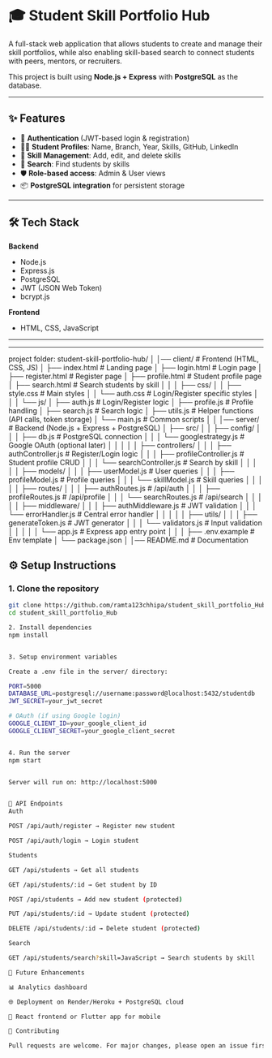 # 🎓 Student Skill Portfolio Hub

A full-stack web application that allows students to create and manage their skill portfolios, while also enabling skill-based search to connect students with peers, mentors, or recruiters.  

This project is built using **Node.js + Express** with **PostgreSQL** as the database.  

---

## ✨ Features

- 🔐 **Authentication** (JWT-based login & registration)
- 🧑‍🎓 **Student Profiles**: Name, Branch, Year, Skills, GitHub, LinkedIn
- 📝 **Skill Management**: Add, edit, and delete skills
- 🔎 **Search**: Find students by skills
- 🛡 **Role-based access**: Admin & User views
- 📦 **PostgreSQL integration** for persistent storage

---

## 🛠 Tech Stack

**Backend**
- Node.js
- Express.js
- PostgreSQL
- JWT (JSON Web Token)
- bcrypt.js

**Frontend**
- HTML, CSS, JavaScript

---


---
project folder:
student-skill-portfolio-hub/
│
│── client/                          # Frontend (HTML, CSS, JS)
│   ├── index.html                   # Landing page
│   ├── login.html                   # Login page
│   ├── register.html                # Register page
│   ├── profile.html                 # Student profile page
│   ├── search.html                  # Search students by skill
│   │
│   ├── css/
│   │   ├── style.css                # Main styles
│   │   └── auth.css                 # Login/Register specific styles
│   │
│   └── js/
│       ├── auth.js                  # Login/Register logic
│       ├── profile.js               # Profile handling
│       ├── search.js                # Search logic
│       ├── utils.js                 # Helper functions (API calls, token storage)
│       └── main.js                  # Common scripts
│
│
│── server/                          # Backend (Node.js + Express + PostgreSQL)
│   ├── src/
│   │   ├── config/
│   │   │   ├── db.js                # PostgreSQL connection
│   │   │   └── googlestrategy.js          # Google OAuth (optional later)
│   │   │
│   │   ├── controllers/
│   │   │   ├── authController.js    # Register/Login logic
│   │   │   ├── profileController.js # Student profile CRUD
│   │   │   └── searchController.js  # Search by skill
│   │   │
│   │   ├── models/
│   │   │   ├── userModel.js         # User queries
│   │   │   ├── profileModel.js      # Profile queries
│   │   │   └── skillModel.js        # Skill queries
│   │   │
│   │   ├── routes/
│   │   │   ├── authRoutes.js        # /api/auth
│   │   │   ├── profileRoutes.js     # /api/profile
│   │   │   └── searchRoutes.js      # /api/search
│   │   │
│   │   ├── middleware/
│   │   │   ├── authMiddleware.js    # JWT validation
│   │   │   └── errorHandler.js      # Central error handler
│   │   │
│   │   ├── utils/
│   │   │   ├── generateToken.js     # JWT generator
│   │   │   └── validators.js        # Input validation
│   │   │
│   │   └── app.js                   # Express app entry point
│   │
│   ├── .env.example                 # Env template
│   └── package.json
│
│── README.md                        # Documentation


## ⚙️ Setup Instructions

### 1. Clone the repository
```bash
git clone https://github.com/ramta123chhipa/student_skill_portfolio_Hub.git
cd student_skill_portfolio_Hub

2. Install dependencies
npm install


3. Setup environment variables

Create a .env file in the server/ directory:

PORT=5000
DATABASE_URL=postgresql://username:password@localhost:5432/studentdb
JWT_SECRET=your_jwt_secret

# OAuth (if using Google login)
GOOGLE_CLIENT_ID=your_google_client_id
GOOGLE_CLIENT_SECRET=your_google_client_secret


4. Run the server
npm start


Server will run on: http://localhost:5000


📌 API Endpoints
Auth

POST /api/auth/register → Register new student

POST /api/auth/login → Login student

Students

GET /api/students → Get all students

GET /api/students/:id → Get student by ID

POST /api/students → Add new student (protected)

PUT /api/students/:id → Update student (protected)

DELETE /api/students/:id → Delete student (protected)

Search

GET /api/students/search?skill=JavaScript → Search students by skill

🚀 Future Enhancements

📊 Analytics dashboard

🌐 Deployment on Render/Heroku + PostgreSQL cloud

📱 React frontend or Flutter app for mobile

🤝 Contributing

Pull requests are welcome. For major changes, please open an issue first to discuss what you’d like to change.

